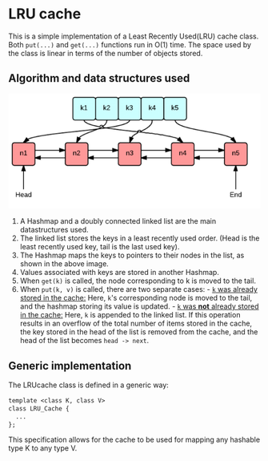 # LRU cache

This is a simple implementation of a Least Recently Used(LRU) cache class. Both `put(...)` and `get(...)` functions run in O(1) time. The space used by the class is linear in terms of the number of objects stored.

## Algorithm and data structures used

![LRU cache data structure visualization](visual.png)

  1. A Hashmap and a doubly connected linked list are the main datastructures used.
  2. The linked list stores the keys in a least recently used order. (Head is the least recently used key, tail is the last used key).
  3. The Hashmap maps the keys to pointers to their nodes in the list, as shown in the above image.
  4. Values associated with keys are stored in another Hashmap.
  5. When `get(k)` is called, the node corresponding to k is moved to the tail.
  6. When `put(k, v)` is called, there are two separate cases:
    - <ins>`k` was already stored in the cache:</ins>
    Here, `k`'s corresponding node is moved to the tail, and the hashmap storing its value is updated.
    - <ins>`k` was  **not** already stored in the cache:</ins>
    Here, `k` is appended to the linked list. If this operation results in an overflow of the total number of items stored in the cache, the key stored in the head of the list is removed from the cache, and the head of the list becomes `head -> next`.

## Generic implementation

The LRUcache class is defined in a generic way:

    template <class K, class V>
    class LRU_Cache {
      ...
    };

This specification allows for the cache to be used for mapping any hashable type K to any type V.
